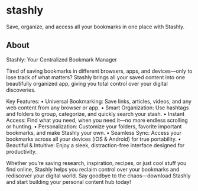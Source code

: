 # stashly

Save, organize, and access all your bookmarks in one place with Stashly.

## About

Stashly: Your Centralized Bookmark Manager

Tired of saving bookmarks in different browsers, apps, and devices—only to lose track of what matters? Stashly brings all your saved content into one beautifully organized app, giving you total control over your digital discoveries.

Key Features:
• Universal Bookmarking: Save links, articles, videos, and any web content from any browser or app.
• Smart Organization: Use hashtags and folders to group, categorize, and quickly search your stash.
• Instant Access: Find what you need, when you need it—no more endless scrolling or hunting.
• Personalization: Customize your folders, favorite important bookmarks, and make Stashly your own.
• Seamless Sync: Access your bookmarks across all your devices (iOS & Android) for true portability.
• Beautiful & Intuitive: Enjoy a sleek, distraction-free interface designed for productivity.

Whether you’re saving research, inspiration, recipes, or just cool stuff you find online, Stashly helps you reclaim control over your bookmarks and rediscover your digital world. Say goodbye to the chaos—download Stashly and start building your personal content hub today!
